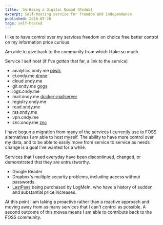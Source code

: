 ```yaml
---
title:  On Being a Digital Nomad [Redux]
excerpt: Self-hosting service for freedom and independence
published: 2016-05-26
tags: self-hosted
---
```


I like to have control over my services
  freedom on choice
  free
  better control on my information
  price
  curious

Am able to give back to the community from which I take so much

Service I self host (if I've gotten that far, a link to the service)

- analytics.ondy.me   [piwik](https://github.com/piwik/piwik)
- ci.ondy.me          [drone](https://github.com/drone/drone)
- cloud.ondy.me
- git.ondy.me         [gogs](https://github.com/gogits/gogs/)
- logs.ondy.me
- mail.ondy.me        [docker-mailserver](https://github.com/tomav/docker-mailserver)
- registry.ondy.me
- read.ondy.me
- rss.ondy.me
- vpn.ondy.me
- znc.ondy.me         [znc](https://github.com/znc/znc)



I have begun a migration from many of the services I currently use to FOSS alternatives I am able to host myself.
The ability to have more control over my data, and to be able to easily move from service to service as needs change is a goal I've wanted for a while.

Services that I used everyday have been discontinued, changed, or demonstrated that they are untrustworthy.

* Google Reader
* Dropbox's multiple security problems, including access without passwords.
* [LastPass](https://www.lastpass.com/) being purchased by LogMeIn, who have a history of sudden and substantial price increases.

At this point I am taking a proactive rather than a reactive approach and moving away from as many services that I can't control as possible.
A second outcome of this moves means I am able to contribute back to the FOSS community.
